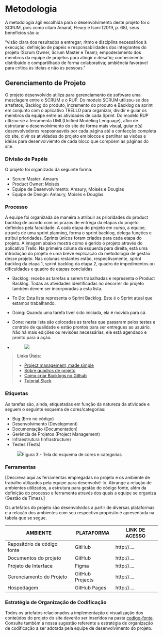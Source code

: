 
# Metodologia

A metodologia ágil escolhida para o desenvolvimento deste projeto foi o SCRUM, pois como citam Amaral, Fleury e Isoni (2019, p. 68), seus benefícios são a:

“visão clara dos resultados a entregar; ritmo e disciplina necessários à execução; definição de papéis e responsabilidades dos integrantes do projeto (Scrum Owner, Scrum Master e Team); empoderamento dos membros da equipe de projetos para atingir o desafio; conhecimento distribuído e compartilhado de forma colaborativa; ambiência favorável para crítica às ideias e não às pessoas.”


## Gerenciamento de Projeto
O projeto desenvolvido utiliza para gerenciamento de software uma mesclagem entre o SCRUM e o RUP.
Do modelo SCRUM utilizou-se dos artefatos, Backlog do produto, incremento do produto e Backlog da sprint em conjunto com o aplicativo TRELLO para organizar, dividir e guiar os membros da equipe entre as atividades de cada Sprint.
Do modelo RUP utlizou-se a ferramenta UML(Unified Modeling Lenguage), afim de estruturar o desenvolvimento do site de forma mais visual, guiar o(s) desenvolvedores resposnsavéis por cada página até a confecção completa do site, divir os atividades do projeto em blocos e partilhar as visões e idéias para desenvolviemto de cada bloco que compõem as páginas do site.

### Divisão de Papéis

O projeto foi organizado da seguinte forma:
- Scrum Master: Amaury
- Product Owner: Moisés
- Equipe de Desenvolvimento: Amaury, Moisés e Douglas
- Equipe de Design: Amaury, Moisés e Douglas



### Processo

A equipe foi organizada de maneira a atribuir as prioridades do product backlog de acordo com os prazos de entrega da etapas do projeto definidos pela faculdade. A cada etapa do projeto em curso, a equipe, através de uma sprint planning, forma o sprint backlog, delega funções e atribui prioridades. Sprints únicos foram criados para cada etapa do projeto. A imagem abaixo mostra como é gerido o projeto através do aplicativo Trello. Na primeira coluna da esquerda para direita, está uma introdução do projeto e uma breve explicação da metodologia de gestão desse projeto. Nas colunas restantes estão, respectivamente, sprint backlog da etapa 1, sprint backlog da etapa 2, quadro de impedimentos ou dificuldades e quadro de etapas concluídas
- Backlog: recebe as tarefas a serem trabalhadas e representa o Product Backlog. Todas as atividades identificadas no decorrer do projeto também devem ser incorporadas a esta lista. 
- To Do: Esta lista representa o Sprint Backlog. Este é o Sprint atual que estamos trabalhando. 
- Doing: Quando uma tarefa tiver sido iniciada, ela é movida para cá. 
- Done: nesta lista são colocadas as tarefas que passaram pelos testes e controle de qualidade e estão prontos para ser entregues ao usuário. Não há mais edições ou revisões necessárias, ele está agendado e pronto para a ação.

- <figure>
     <img src="https://github.com/ICEI-PUC-Minas-PMV-ADS/pmv-ads-2023-2-e1-proj-web-t9-pmv-ads-2023-2-e1-projmochileirosdati/blob/main/documentos/img/gestao%20scrumtrello.jpg?raw=true">
</figure>

> **Links Úteis**:
> - [Project management, made simple](https://github.com/features/project-management/)
> - [Sobre quadros de projeto](https://docs.github.com/pt/github/managing-your-work-on-github/about-project-boards)
> - [Como criar Backlogs no Github](https://www.youtube.com/watch?v=RXEy6CFu9Hk)
> - [Tutorial Slack](https://slack.com/intl/en-br/)


### Etiquetas
<p>As tarefas são, ainda, etiquetadas em função da natureza da atividade e seguem o seguinte esquema de cores/categorias:</p>

<ul>
  <li>Bug (Erro no código)</li>
  <li>Desenvolvimento (Development)</li>
  <li>Documentação (Documentation)</li>
  <li>Gerência de Projetos (Project Management)</li>
  <li>Infraestrutura (Infrastructure)</li>
  <li>Testes (Tests)</li>
</ul>

<figure> 
  <img src="https://user-images.githubusercontent.com/100447878/164068979-9eed46e1-9b44-461e-ab88-c2388e6767a1.png"
    <figcaption>Figura 3 - Tela do esquema de cores e categorias</figcaption>
</figure> 
  
### Ferramentas

[Descreva aqui as ferramentas empregadas no projeto e os ambiente de trabalho utilizados pela  equipe para desenvolvê-lo. Abrange a relação de ambientes utilizados, a estrutura para gestão do código fonte, além da definição do processo e ferramenta através dos quais a equipe se organiza (Gestão de Times).]

Os artefatos do projeto são desenvolvidos a partir de diversas plataformas e a relação dos ambientes com seu respectivo propósito é apresentada na tabela que se segue.

| AMBIENTE                            | PLATAFORMA                         | LINK DE ACESSO                         |
|-------------------------------------|------------------------------------|----------------------------------------|
| Repositório de código fonte         | GitHub                             | http://....                            |
| Documentos do projeto               | GitHub                             | http://....                            |
| Projeto de Interface                | Figma                              | http://....                            |
| Gerenciamento do Projeto            | GitHub Projects                    | http://....                            |
| Hospedagem                          | GitHub Pages                       | http://....                            |


### Estratégia de Organização de Codificação 

Todos os artefatos relacionados a implementação e visualização dos conteúdos do projeto do site deverão ser inseridos na pasta [codigo-fonte](http://https://github.com/ICEI-PUC-Minas-PMV-ADS/WebApplicationProject-Template-v2/tree/main/codigo-fonte). Consulte também a nossa sugestão referente a estratégia de organização de codificação a ser adotada pela equipe de desenvolvimento do projeto.
